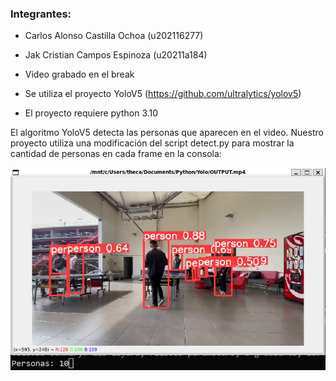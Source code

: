 ### Integrantes:
- Carlos Alonso Castilla Ochoa (u202116277)
- Jak Cristian Campos Espinoza (u20211a184)

- Video grabado en el break
- Se utiliza el proyecto YoloV5 (https://github.com/ultralytics/yolov5)
- El proyecto requiere python 3.10

El algoritmo YoloV5 detecta las personas que aparecen en el video. Nuestro proyecto utiliza una modificación del script detect.py para mostrar la cantidad de personas en cada frame en la consola:

![Ejemplo](./Screenshot_1.jpg)
